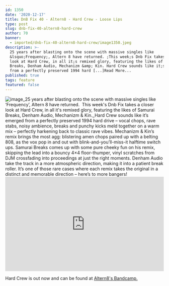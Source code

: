 ```yaml
---
id: 1350
date: '2020-12-17'
title: DnB Fix 40 - Altern8 - Hard Crew - Loose Lips
type: post
slug: dnb-fix-40-altern8-hard-crew
author: 70
banner:
  - imported/dnb-fix-40-altern8-hard-crew/image1350.jpeg
description: >-
  25 years after blasting onto the scene with massive singles like
  &lsquo;Frequency;, Altern 8 have returned. ;This week;s Dnb Fix takes a closer
  look at Hard Crew, in all it;s remixed glory, featuring the likes of Samurai
  Breaks, Denham Audio, Mechanizm &amp; Kin. Hard Crew sounds like it;s emerged
  from a perfectly preserved 1994 hard [...]Read More...
published: true
tags: feature
featured: false
---
```

![image](../imported/dnb-fix-40-altern8-hard-crew/image1350.jpeg)_25 years after blasting onto the scene with massive singles like ‘Frequency’, Altern 8 have returned.  This week's Dnb Fix takes a closer look at Hard Crew, in all it's remixed glory, featuring the likes of Samurai Breaks, Denham Audio, Mechanizm & Kin._Hard Crew sounds like it’s emerged from a perfectly preserved 1994 hard drive – vocal chops, rave stabs, noisy ambience, breaks and punchy kicks meld together on a warm mix – perfectly harkening back to classic rave vibes. Mechanizm & Kin’s remix brings the most agg: blistering amen chops paired up with a belting 808, as the vox pop in and out with blink-and-you’ll-miss-it halftime switch ups. Samurai Breaks comes up with some pure cheeky fun on his remix, skipping the lead into a bouncy 4×4 floor-thumper, vinyl scratches from DJM crossfading into proceedings at just the right moments. Denham Audio take the track in a more atmospheric direction, making it into a patient break roller. It’s one of those rare cases where each remix takes the original in a distinct and memorable direction – here’s to more bangers!<iframe width='100%' height='300' scrolling='no' frameborder='no' allow='autoplay' src='https://bandcamp.com/EmbeddedPlayer/album=1574157845/size=large/bgcol=ffffff/linkcol=0687f5/tracklist=false/artwork=small/transparent=true/'></iframe>

Hard Crew is out now and can be found at [Altern8's Bandcamp.](https://altern8official.bandcamp.com/album/hard-crew)